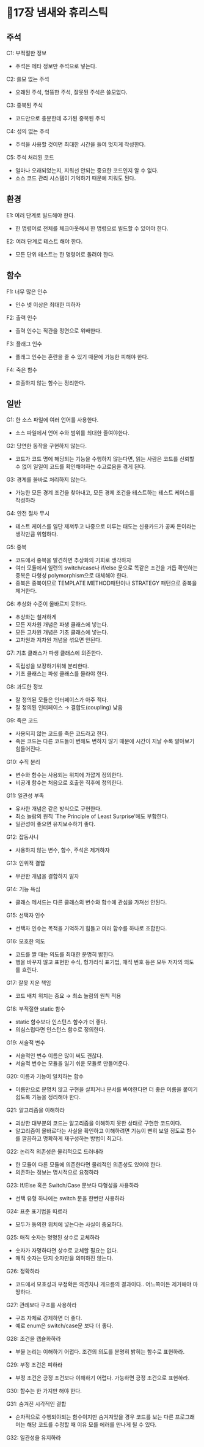 # 🫠17장 냄새와 휴리스틱

## 주석

C1: 부적절한 정보

- 주석은 메타 정보만 주석으로 넣는다.

C2: 쓸모 없는 주석

- 오래된 주석, 엉뚱한 주석, 잘못된 주석은 쓸모없다.

C3: 중복된 주석

- 코드만으로 충분한데 추가된 중복된 주석

C4: 성의 없는 주석

- 주석을 사용할 것이면 최대한 시간을 들여 멋지게 작성한다.

C5: 주석 처리된 코드

- 얼마나 오래되었는지, 지워선 안되는 중요한 코드인지 알 수 없다.
- 소스 코드 관리 시스템이 기억하기 때문에 지워도 된다.

## 환경

E1: 여러 단계로 빌드해야 한다.

- 한 명령어로 전체를 체크아웃해서 한 명령으로 빌드할 수 있어야 한다.

E2: 여러 단계로 테스트 해야 한다.

- 모든 단위 테스트는 한 명령어로 돌려야 한다.

## 함수

F1: 너무 많은 인수

- 인수 넷 이상은 최대한 피하자

F2: 출력 인수

- 출력 인수는 직관을 정면으로 위배한다.

F3: 플래그 인수

- 플래그 인수는 혼란을 줄 수 있기 때문에 가능한 피해야 한다.

F4: 죽은 함수

- 호출하지 않는 함수는 정리한다.

## 일반

G1: 한 소스 파일에 여러 언어를 사용한다.

- 소스 파일에서 언어 수와 범위를 최대한 줄여야한다.

G2: 당연한 동작을 구현하지 않는다.

- 코드가 코드 명에 해당되는 기능을 수행하지 않는다면, 읽는 사람은 코드를 신뢰할 수 없어 일일이 코드를 확인해야하는 수고로움을 겪게 된다.

G3: 경계를 올바로 처리하지 않는다.

- 가능한 모든 경계 조건을 찾아내고, 모든 경제 조건을 테스트하는 테스트 케이스를 작성하라

G4: 안전 절차 무시

- 테스트 케이스를 일단 제껴두고 나중으로 미루는 태도는 신용카드가 공짜 돈이라는 생각만큼 위험하다.

G5: 중복

- 코드에서 중복을 발견하면 추상화의 기회로 생각하자
- 여러 모듈에서 일련의 switch/case나 if/else 문으로 똑같은 조건을 거듭 확인하는 중복은 다형성 polymorphism으로 대체해야 한다.
- 중복은 중복이므로 TEMPLATE METHOD패턴이나 STRATEGY 패턴으로 중복을 제거한다.

G6: 추상화 수준이 올바르지 못하다.

- 추상화는 철저하게
- 모든 저차원 개념은 파생 클래스에 넣는다.
- 모든 고차원 개념은 기초 클래스에 넣는다.
- 고차원과 저차원 개념을 섞으면 안된다.

G7: 기초 클래스가 파생 클래스에 의존한다.

- 독립성을 보장하기위해 분리한다.
- 기초 클래스는 파생 클래스를 몰라야 한다.

G8: 과도한 정보

- 잘 정의된 모듈은 인터페이스가 아주 적다.
- 잘 정의된 인터페이스 → 결합도(coupling) 낮음

G9: 죽은 코드

- 사용되지 않는 코드를 죽은 코드라고 한다.
- 죽은 코드는 다른 코드들이 변해도 변하지 않기 때문에 시간이 지날 수록 알아보기 힘들어진다.

G10: 수직 분리

- 변수와 함수는 사용되는 위치에 가깝게 정의한다.
- 비공개 함수는 처음으로 호출한 직후에 정의한다.

G11: 일관성 부족

- 유사한 개념은 같은 방식으로 구현한다.
- 최소 놀람의 원칙 `The Principle of Least Surprise'에도 부합한다.
- 일관성이 좋으면 유지보수하기 좋다.

G12: 잡동사니

- 사용하지 않는 변수, 함수, 주석은 제거하자

G13: 인위적 결합

- 무관한 개념을 결합하지 말자

G14: 기능 욕심

- 클래스 메서드는 다른 클래스의 변수와 함수에 관심을 가져선 안된다.

G15: 선택자 인수

- 선택자 인수는 목적을 기억하기 힘들고 여러 함수를 하나로 조합한다.

G16: 모호한 의도

- 코드를 짤 때는 의도를 최대한 분명히 밝힌다.
- 행을 바꾸지 않고 표현한 수식, 헝가리식 표기법, 매직 번호 등은 모두 저자의 의도를 흐린다.

G17: 잘못 지운 책임

- 코드 배치 위치는 중요 → 최소 놀람의 원칙 적용

G18: 부적절한 static 함수

- static 함수보다 인스턴스 함수가 더 좋다.
- 의심스럽다면 인스턴스 함수로 정의한다.

G19: 서술적 변수

- 서술적인 변수 이름은 많이 써도 괜찮다.
- 서술적 변수는 모듈을 일기 쉬운 모듈로 만들어준다.

G20: 이름과 기능이 일치하는 함수

- 이름만으로 분명치 않고 구현을 살피거나 문서를 봐야한다면 더 좋은 이름을 붙이기 쉽도록 기능을 정리해야 한다.

G21: 알고리즘을 이해하라

- 괴상한 대부분의 코드는 알고리즘을 이해하지 못한 상태로 구현한 코드이다.
- 알고리즘이 올바르다는 사실을 확인하고 이해하려면 기능이 뻔히 보일 정도로 함수를 깔끔하고 명확하게 재구성하는 방법이 최고다.

G22: 논리적 의존성은 물리적으로 드러내라

- 한 모듈이 다른 모듈에 의존한다면 물리적인 의존성도 있어야 한다.
- 의존하는 정보는 명시적으로 요청하라

G23: If/Else 혹은 Switch/Case 문보다 다형성을 사용하라

- 선택 유형 하나에는 switch 문을 한번만 사용하라

G24: 표준 표기법을 따르라

- 모두가 동의한 위치에 넣는다는 사실이 중요하다.

G25: 매직 숫자는 명명된 상수로 교체하라

- 숫자가 자명하다면 상수로 교체할 필요는 없다.
- 매직 숫자는 단지 숫자만을 의미하진 않는다.

G26: 정확하라

- 코드에서 모호성과 부정확은 의견차나 게으름의 결과이다.. 어느쪽이든 제거해야 마땅하다.

G27: 관례보다 구조를 사용하라

- 구조 자체로 강제하면 더 좋다.
- 예로 enum은 switch/case문 보다 더 좋다.

G28: 조건을 캡슐화하라

- 부울 논리는 이해하기 어렵다. 조건의 의도를 분명히 밝히는 함수로 표현하라.

G29: 부정 조건은 피하라

- 부정 조건은 긍정 조건보다 이해하기 어렵다. 가능하면 긍정 조건으로 표현하라.

G30: 함수는 한 가지만 해야 한다.

G31: 숨겨진 시각적인 결합

- 순차적으로 수행되야되는 함수이지만 숨겨져있을 경우 코드를 보는 다른 프로그래머는 해당 코드를 수정할 때 이유 모를 에러를 만나게 될 수 있다.

G32: 일관성을 유지하라
